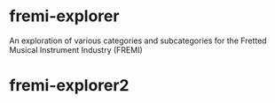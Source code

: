 # fremi-explorer

An exploration of various categories and subcategories for the Fretted Musical Instrument Industry (FREMI)
# fremi-explorer2
